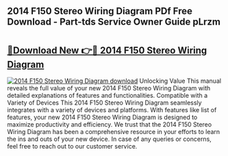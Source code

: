 ## 2014 F150 Stereo Wiring Diagram PDf Free Download - Part-tds Service Owner Guide pLrzm

# <h2><a href="http://dfrpe8.blite.top/?on=2014+F150+Stereo+Wiring+Diagram">🔗Download New 👉🔴 2014 F150 Stereo Wiring Diagram</a></h2>

[![2014 F150 Stereo Wiring Diagram download](https://i.imgur.com/lujVjoI.png)](http://dfrpe8.blite.top/?on=2014+F150+Stereo+Wiring+Diagram)
Unlocking Value This manual reveals the full value of your new 2014 F150 Stereo Wiring Diagram with detailed explanations of features and functionalities. Compatible with a Variety of Devices This 2014 F150 Stereo Wiring Diagram seamlessly integrates with a variety of devices and platforms. With features like list of features, your new 2014 F150 Stereo Wiring Diagram is designed to maximize productivity and efficiency. We trust that the 2014 F150 Stereo Wiring Diagram has been a comprehensive resource in your efforts to learn the ins and outs of your new device. In case of any queries or concerns, feel free to reach out to our customer service.
